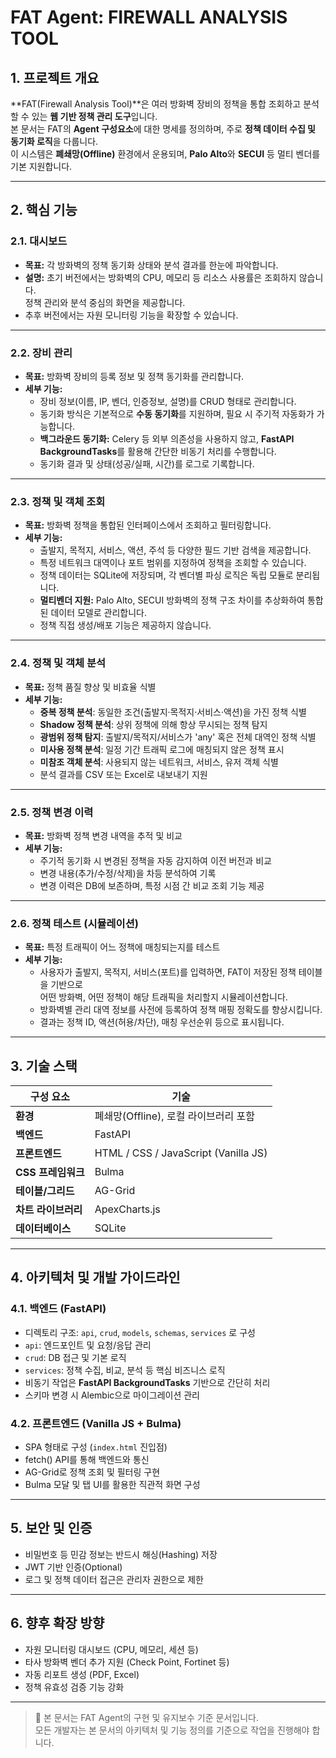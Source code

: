 # FAT Agent: FIREWALL ANALYSIS TOOL

## 1. 프로젝트 개요

**FAT(Firewall Analysis Tool)**은 여러 방화벽 장비의 정책을 통합 조회하고 분석할 수 있는 **웹 기반 정책 관리 도구**입니다.  
본 문서는 FAT의 **Agent 구성요소**에 대한 명세를 정의하며, 주로 **정책 데이터 수집 및 동기화 로직**을 다룹니다.  
이 시스템은 **폐쇄망(Offline)** 환경에서 운용되며, **Palo Alto**와 **SECUI** 등 멀티 벤더를 기본 지원합니다.

---

## 2. 핵심 기능

### 2.1. 대시보드
- **목표:** 각 방화벽의 정책 동기화 상태와 분석 결과를 한눈에 파악합니다.
- **설명:** 초기 버전에서는 방화벽의 CPU, 메모리 등 리소스 사용률은 조회하지 않습니다.  
  정책 관리와 분석 중심의 화면을 제공합니다.
- 추후 버전에서는 자원 모니터링 기능을 확장할 수 있습니다.

---

### 2.2. 장비 관리
- **목표:** 방화벽 장비의 등록 정보 및 정책 동기화를 관리합니다.
- **세부 기능:**
  - 장비 정보(이름, IP, 벤더, 인증정보, 설명)를 CRUD 형태로 관리합니다.
  - 동기화 방식은 기본적으로 **수동 동기화**를 지원하며, 필요 시 주기적 자동화가 가능합니다.
  - **백그라운드 동기화:** Celery 등 외부 의존성을 사용하지 않고, **FastAPI BackgroundTasks**를 활용해 간단한 비동기 처리를 수행합니다.
  - 동기화 결과 및 상태(성공/실패, 시간)를 로그로 기록합니다.

---

### 2.3. 정책 및 객체 조회
- **목표:** 방화벽 정책을 통합된 인터페이스에서 조회하고 필터링합니다.
- **세부 기능:**
  - 출발지, 목적지, 서비스, 액션, 주석 등 다양한 필드 기반 검색을 제공합니다.
  - 특정 네트워크 대역이나 포트 범위를 지정하여 정책을 조회할 수 있습니다.
  - 정책 데이터는 SQLite에 저장되며, 각 벤더별 파싱 로직은 독립 모듈로 분리됩니다.
  - **멀티벤더 지원:** Palo Alto, SECUI 방화벽의 정책 구조 차이를 추상화하여 통합된 데이터 모델로 관리합니다.
  - 정책 직접 생성/배포 기능은 제공하지 않습니다.

---

### 2.4. 정책 및 객체 분석
- **목표:** 정책 품질 향상 및 비효율 식별
- **세부 기능:**
  - **중복 정책 분석**: 동일한 조건(출발지·목적지·서비스·액션)을 가진 정책 식별
  - **Shadow 정책 분석**: 상위 정책에 의해 항상 무시되는 정책 탐지
  - **광범위 정책 탐지**: 출발지/목적지/서비스가 'any' 혹은 전체 대역인 정책 식별
  - **미사용 정책 분석**: 일정 기간 트래픽 로그에 매칭되지 않은 정책 표시
  - **미참조 객체 분석**: 사용되지 않는 네트워크, 서비스, 유저 객체 식별
  - 분석 결과를 CSV 또는 Excel로 내보내기 지원

---

### 2.5. 정책 변경 이력
- **목표:** 방화벽 정책 변경 내역을 추적 및 비교
- **세부 기능:**
  - 주기적 동기화 시 변경된 정책을 자동 감지하여 이전 버전과 비교
  - 변경 내용(추가/수정/삭제)을 차등 분석하여 기록
  - 변경 이력은 DB에 보존하며, 특정 시점 간 비교 조회 기능 제공

---

### 2.6. 정책 테스트 (시뮬레이션)
- **목표:** 특정 트래픽이 어느 정책에 매칭되는지를 테스트
- **세부 기능:**
  - 사용자가 출발지, 목적지, 서비스(포트)를 입력하면, FAT이 저장된 정책 테이블을 기반으로  
    어떤 방화벽, 어떤 정책이 해당 트래픽을 처리할지 시뮬레이션합니다.
  - 방화벽별 관리 대역 정보를 사전에 등록하여 정책 매핑 정확도를 향상시킵니다.
  - 결과는 정책 ID, 액션(허용/차단), 매칭 우선순위 등으로 표시됩니다.

---

## 3. 기술 스택

| 구성 요소         | 기술                                   |
| ------------- | ------------------------------------ |
| **환경**        | 폐쇄망(Offline), 로컬 라이브러리 포함            |
| **백엔드**       | FastAPI                              |
| **프론트엔드**     | HTML / CSS / JavaScript (Vanilla JS) |
| **CSS 프레임워크** | Bulma                                |
| **테이블/그리드**   | AG-Grid                              |
| **차트 라이브러리**  | ApexCharts.js                        |
| **데이터베이스**    | SQLite                               |

---

## 4. 아키텍처 및 개발 가이드라인

### 4.1. 백엔드 (FastAPI)
- 디렉토리 구조: `api`, `crud`, `models`, `schemas`, `services` 로 구성
- `api`: 엔드포인트 및 요청/응답 관리
- `crud`: DB 접근 및 기본 로직
- `services`: 정책 수집, 비교, 분석 등 핵심 비즈니스 로직
- 비동기 작업은 **FastAPI BackgroundTasks** 기반으로 간단히 처리
- 스키마 변경 시 Alembic으로 마이그레이션 관리

### 4.2. 프론트엔드 (Vanilla JS + Bulma)
- SPA 형태로 구성 (`index.html` 진입점)
- fetch() API를 통해 백엔드와 통신
- AG-Grid로 정책 조회 및 필터링 구현
- Bulma 모달 및 탭 UI를 활용한 직관적 화면 구성

---

## 5. 보안 및 인증
- 비밀번호 등 민감 정보는 반드시 해싱(Hashing) 저장
- JWT 기반 인증(Optional)
- 로그 및 정책 데이터 접근은 관리자 권한으로 제한

---

## 6. 향후 확장 방향
- 자원 모니터링 대시보드 (CPU, 메모리, 세션 등)
- 타사 방화벽 벤더 추가 지원 (Check Point, Fortinet 등)
- 자동 리포트 생성 (PDF, Excel)
- 정책 유효성 검증 기능 강화

---

> 📘 본 문서는 FAT Agent의 구현 및 유지보수 기준 문서입니다.  
> 모든 개발자는 본 문서의 아키텍처 및 기능 정의를 기준으로 작업을 진행해야 합니다.
